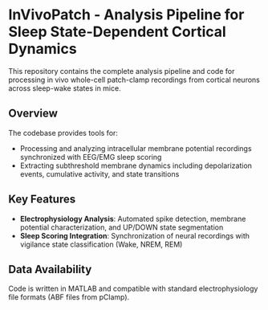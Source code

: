 # InVivoPatch - Analysis Pipeline for Sleep State-Dependent Cortical Dynamics

This repository contains the complete analysis pipeline and code for processing in vivo whole-cell patch-clamp recordings from cortical neurons across sleep-wake states in mice.

## Overview

The codebase provides tools for:
- Processing and analyzing intracellular membrane potential recordings synchronized with EEG/EMG sleep scoring
- Extracting subthreshold membrane dynamics including depolarization events, cumulative activity, and state transitions

## Key Features

- **Electrophysiology Analysis**: Automated spike detection, membrane potential characterization, and UP/DOWN state segmentation
- **Sleep Scoring Integration**: Synchronization of neural recordings with vigilance state classification (Wake, NREM, REM)

## Data Availability
Code is written in MATLAB and compatible with standard electrophysiology file formats (ABF files from pClamp).
